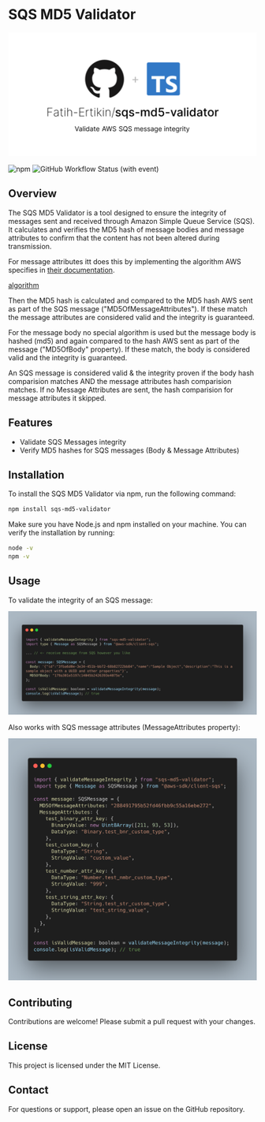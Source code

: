 # SQS MD5 Validator

![header](docs/images/banner.svg)

![npm](https://img.shields.io/npm/dt/sqs-md5-)
![GitHub Workflow Status (with event)](https://img.shields.io/github/actions/workflow/status/fatih-ertikin/sqs-md5-validator/publish.yml)

## Overview

The SQS MD5 Validator is a tool designed to ensure the integrity of messages sent and received through Amazon Simple Queue Service (SQS). It calculates and verifies the MD5 hash of message bodies and message attributes to confirm that the content has not been altered during transmission.

For message attributes itt does this by implementing the algorithm AWS specifies in [their documentation](https://docs.aws.amazon.com/AWSSimpleQueueService/latest/SQSDeveloperGuide/sqs-message-metadata.html).

[algorithm](docs/images/algorithm.png)

Then the MD5 hash is calculated and compared to the MD5 hash AWS sent as part of the SQS message ("MD5OfMessageAttributes"). If these match the message attributes are considered valid and the integrity is guaranteed.

For the message body no special algorithm is used but the message body is hashed (md5) and again compared to the hash AWS sent as part of the message ("MD5OfBody" property). If these match, the body is considered valid and the integrity is guaranteed.

An SQS message is considered valid & the integrity proven if the body hash comparision matches AND the message attributes hash comparision matches. If no Message Attributes are sent, the hash comparision for message attributes it skipped.

## Features

- Validate SQS Messages integrity
- Verify MD5 hashes for SQS messages (Body & Message Attributes)

## Installation

To install the SQS MD5 Validator via npm, run the following command:

```sh
npm install sqs-md5-validator
```

Make sure you have Node.js and npm installed on your machine. You can verify the installation by running:

```sh
node -v
npm -v
```

## Usage

To validate the integrity of an SQS message:

<p align="center">
  <img src="docs/images/example_1.png" width="800" alt="an image of a js script"/>
</p>

Also works with SQS message attributes (MessageAttributes property):

<p align="center">
  <img src="docs/images/example_2.png" width="800" alt="an image of a js script"/>
</p>

## Contributing

Contributions are welcome! Please submit a pull request with your changes.

## License

This project is licensed under the MIT License.

## Contact

For questions or support, please open an issue on the GitHub repository.
